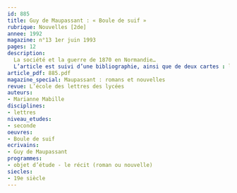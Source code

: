 ```yaml
---
id: 885
title: Guy de Maupassant : « Boule de suif » 
rubrique: Nouvelles [2de]
annee: 1992
magazine: n°13 1er juin 1993
pages: 12
description: 
  La société et la guerre de 1870 en Normandie…
  L’article est suivi d’une bibliographie, ainsi que de deux cartes : le voyage pour Le Havre de Boule de suif, et l’entrée des Prussiens dans Rouen en décembre 1870.
article_pdf: 885.pdf
magazine_special: Maupassant : romans et nouvelles
revue: L’école des lettres des lycées
auteurs:
- Marianne Mabille
disciplines:
- lettres
niveau_etudes:
- seconde
oeuvres:
- Boule de suif
ecrivains:
- Guy de Maupassant
programmes:
- objet d’étude - le récit (roman ou nouvelle)
siecles:
- 19e siècle
---
```

